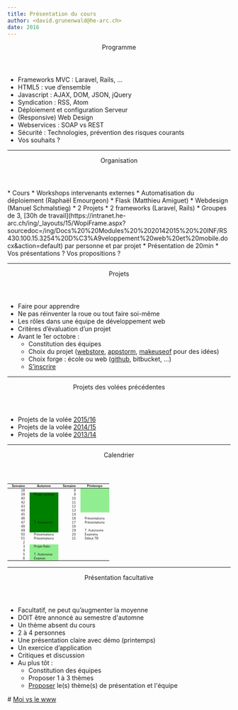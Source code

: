 ```yaml
---
title: Présentation du cours
author: <david.grunenwald@he-arc.ch>
date: 2016
---
```


<!-- Hack -->
<style>
  table {
    font-size: 50%;
    margin: 0 auto;
  }

  th, td {
    padding: 0 10px;
  }

  table tbody tr:nth-child(n+2):nth-child(-n+11) td:nth-child(2)
  {
    background-color: green;
  }

  table tbody tr:nth-child(n+15) td:nth-child(2),
  table tbody tr:nth-child(-n+6) td:nth-child(4) {
    background-color: lightgreen;
  }
</style>

<header>Programme</header>

* Frameworks MVC : Laravel, Rails, …
* HTML5 : vue d’ensemble
* Javascript : AJAX, DOM, JSON, jQuery
* Syndication : RSS, Atom
* Déploiement et configuration Serveur
* (Responsive) Web Design
* Webservices : SOAP vs REST
* Sécurité : Technologies, prévention des risques courants
* <span class="yel-bg">Vos souhaits ?</span>

---
<header>Organisation</header>
* Cours
* Workshops intervenants externes
    * Automatisation du déploiement (Raphaël Emourgeon)
    * Flask (Matthieu Amiguet)
    * Webdesign (Manuel Schmalstieg)
* 2 Projets
    * 2 frameworks (Laravel, Rails)
    * Groupes de 3, [30h de travail](https://intranet.he-arc.ch/ing/_layouts/15/WopiFrame.aspx?sourcedoc=/ing/Docs%20%20Modules%20%2020142015%20%20INF/RS430.100.15.3254%20D%C3%A9veloppement%20web%20et%20mobile.docx&action=default) par personne et par projet
    * Présentation de 20min
* Vos présentations ? <span class="yel-bg">Vos propositions ?</span>


----
<header>Projets</header>

* Faire pour apprendre
* Ne pas réinventer la roue ou tout faire soi-même
* Les rôles dans une équipe de développement web
* Critères d’évaluation d’un projet
* Avant le 1er octobre :
    * Constitution des équipes
    * Choix du projet ([webstore](https://chrome.google.com/webstore/), [appstorm](http://web.appstorm.net/category/reviews/), [makeuseof](http://www.makeuseof.com/pages/best-websites) pour des idées)
    * Choix forge : école ou web ([github](https://github.com/HE-Arc/), bitbucket, ...)
    * [S’inscrire](https://docs.google.com/spreadsheet/viewform?formkey=dC1zY1J6dWo3a2tDak5ESkRyQUNqOGc6MQ)

----
<header>Projets des volées précédentes</header>

* Projets de la volée [2015/16](https://projets-labinfo.he-arc.ch/projects/webdev/wiki)
* Projets de la volée [2014/15](https://isic-lan.he-arc.ch/projects/1415-dw/wiki/Wiki)
* Projets de la volée [2013/14](https://isic-lan.he-arc.ch/projects/1314-devweb/wiki)

----
<header>Calendrier</header>

|Semaine|Automne|Semaine|Printemps|
|---:|---|---:|---|
|38||8||
|39|Projet Laravel|9||
|40||10||
|42||11||
|43||12||
|44||13||
|45||14||
|46||16|Présentations|
|47|T. Autonome|17|Présentations|
|48||18||
|49||19|T. Autonome|
|50|Présentations|20|Examens|
|51|Présentations|21|Début TB|
|2||||
|3|Projet Rails|||
|4||||
|5|T. Autonome|||
|6|Examen|||

----
<header>Présentation facultative</header>

* Facultatif, ne peut qu’augmenter la moyenne
* DOIT être annoncé au semestre d'automne
* Un thème absent du cours
* 2 à 4 personnes
* Une présentation claire avec démo (printemps)
* Un exercice d’application
* Critiques et discussion
* Au plus tôt :
    * Constitution des équipes
    * Proposer 1 à 3 thèmes
    * [Proposer](https://docs.google.com/spreadsheet/viewform?formkey=dEVJRE1WVTVPelhFcE94TGF5N1c0cGc6MQ) le(s) thème(s) de présentation et l'équipe

# [Moi vs le www](https://docs.google.com/spreadsheet/viewform?formkey=dDg5Znh5akRBV1hPbC1qYlVRV3BONFE6MQ)
